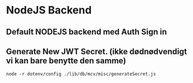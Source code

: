 # NodeJS Backend

## Default NODEJS backend med Auth Sign in


## Generate New JWT Secret. (ikke dødnødvendigt vi kan bare benytte den samme)
```
node -r dotenv/config ./lib/db/mcv/misc/generateSecret.js
```

